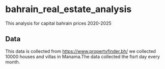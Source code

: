 # bahrain_real_estate_analysis
This analysis for capital bahrain prices 2020-2025

## Data 
This data is collected from https://www.propertyfinder.bh/
we collected 10000 houses and villas in Manama.The data collected the fisrt day every month.
